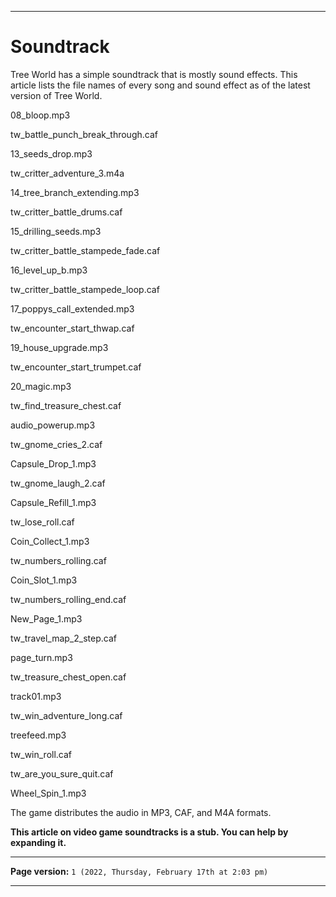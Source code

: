 
***

# Soundtrack

Tree World has a simple soundtrack that is mostly sound effects. This article lists the file names of every song and sound effect as of the latest version of Tree World.

08_bloop.mp3                  

tw_battle_punch_break_through.caf

13_seeds_drop.mp3             

tw_critter_adventure_3.m4a

14_tree_branch_extending.mp3  

tw_critter_battle_drums.caf

15_drilling_seeds.mp3         

tw_critter_battle_stampede_fade.caf

16_level_up_b.mp3             

tw_critter_battle_stampede_loop.caf

17_poppys_call_extended.mp3   

tw_encounter_start_thwap.caf

19_house_upgrade.mp3          

tw_encounter_start_trumpet.caf

20_magic.mp3                  

tw_find_treasure_chest.caf

audio_powerup.mp3             

tw_gnome_cries_2.caf

Capsule_Drop_1.mp3            

tw_gnome_laugh_2.caf

Capsule_Refill_1.mp3         

tw_lose_roll.caf

Coin_Collect_1.mp3            

tw_numbers_rolling.caf

Coin_Slot_1.mp3               

tw_numbers_rolling_end.caf

New_Page_1.mp3                

tw_travel_map_2_step.caf

page_turn.mp3                 

tw_treasure_chest_open.caf

track01.mp3                   

tw_win_adventure_long.caf

treefeed.mp3                  

tw_win_roll.caf

tw_are_you_sure_quit.caf      

Wheel_Spin_1.mp3

The game distributes the audio in MP3, CAF, and M4A formats.

**This article on video game soundtracks is a stub. You can help by expanding it.**

***

**Page version:** `1 (2022, Thursday, February 17th at 2:03 pm)`

***
